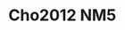 # Cho2012 NM5
<a name="material" />
<script type="application/ld+json">

  {
    "@context": "https://schema.org/",
    "@type": "ChemicalSubstance",
    "http://purl.org/dc/terms/conformsTo":
      {
        "@type": "CreativeWork",
        "@id": "https://bioschemas.org/profiles/ChemicalSubstance/0.4-RELEASE/"
      },
    "@id": "https://egonw.github.io/nanowiki/nanowiki192.html#material",
    "name": "Cho2012 NM5",
    "sameAs: "http://127.0.0.1/mediawiki/index.php/Special:URIResolver/Cho2012_NM5"
  }
</script>

